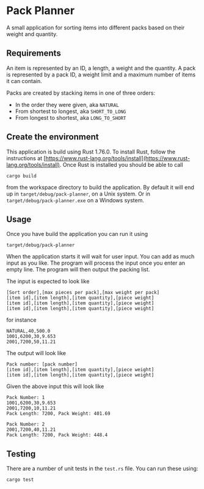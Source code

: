 # Pack Planner

A small application for sorting items into different packs based on their weight and quantity.

## Requirements

An item is represented by an ID, a length, a weight and the quantity. A pack is represented by a
pack ID, a weight limit and a maximum number of items it can contain.

Packs are created by stacking items in one of three orders:

* In the order they were given, aka `NATURAL`
* From shortest to longest, aka `SHORT_TO_LONG`
* From longest to shortest, aka `LONG_TO_SHORT`

## Create the environment

This application is build using Rust 1.76.0. To install Rust, follow the instructions at
[https://www.rust-lang.org/tools/install](https://www.rust-lang.org/tools/install). Once Rust is installed
you should be able to call

    cargo build

from the workspace directory to build the application. By default it will end up in `target/debug/pack-planner`, on a
Unix system. Or in `target/debug/pack-planner.exe` on a Windows system.

## Usage

Once you have build the application you can run it using

    target/debug/pack-planner

When the application starts it will wait for user input. You can add as much input as you like. The
program will process the input once you enter an empty line. The program will then output the
packing list.

The input is expected to look like

    [Sort order],[max pieces per pack],[max weight per pack]
    [item id],[item length],[item quantity],[piece weight]
    [item id],[item length],[item quantity],[piece weight]
    [item id],[item length],[item quantity],[piece weight]

for instance

    NATURAL,40,500.0
    1001,6200,30,9.653
    2001,7200,50,11.21

The output will look like

    Pack number: [pack number]
    [item id],[item length],[item quantity],[piece weight]
    [item id],[item length],[item quantity],[piece weight]

Given the above input this will look like

    Pack Number: 1
    1001,6200,30,9.653
    2001,7200,10,11.21
    Pack Length: 7200, Pack Weight: 401.69

    Pack Number: 2
    2001,7200,40,11.21
    Pack Length: 7200, Pack Weight: 448.4

## Testing

There are a number of unit tests in the `test.rs` file. You can run these using:

    cargo test
